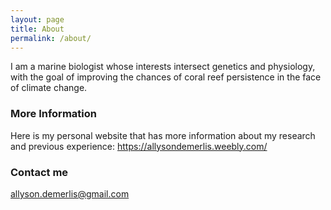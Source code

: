 ```yaml
---
layout: page
title: About
permalink: /about/
---
```


I am a marine biologist whose interests intersect genetics and physiology, with the goal of improving the chances of coral reef persistence in the face of climate change.

### More Information

Here is my personal website that has more information about my research and previous experience: https://allysondemerlis.weebly.com/

### Contact me

[allyson.demerlis@gmail.com](mailto:allyson.demerlis@gmail.com)
